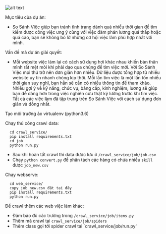![alt text](https://github.com/dactoankmapydev/sosanhvieclam/blob/master/image/ssv.png)

Mục tiêu của dự án:

- So Sánh Việc giúp bạn tránh tình trạng dành quá nhiều thời gian để tìm kiếm được công việc ưng ý cùng với việc đàm phán lương quá thấp hoặc quá cao, bạn sẽ không bỏ lỡ những cơ hội việc làm phù hợp nhất với mình.


Vấn đề mà dự án giải quyết:

- Mỗi website việc làm lại có cách sử dụng hơi khác nhau khiến bản thân mình rất mệt mỏi khi phải dạo qua chúng để tìm việc mới. Với So Sánh Việc mọi thứ trở nên đơn giản hơn nhiều. Dữ liệu được tổng hợp từ nhiều website uy tín nhanh chóng kịp thời. Mỗi lần tìm việc là một lần tốn nhiều thời gian suy nghĩ, bạn hẳn sẽ cần có nhiều thông tin để tham khảo. Nhiều gợi ý về kỹ năng, chức vụ, bằng cấp, kinh nghiệm, lương sẽ giúp bạn dễ dàng hơn trong việc nghiên cứu thật kỹ lưỡng trước khi tìm việc. Tất cả các việc làm đã tập trung trên So Sánh Việc với cách sử dụng đơn giản và đồng nhất.


Tạo môi trường ảo virtualenv (python3.6)


Chạy thủ công crawl data:
```
  cd crawl_service/
  pip install requirements.txt
  cd job
  python run.py
```
- Sau khi hoàn tất crawl thì data được lưu ở `/crawl_service/job/job.csv`
- Chạy `python convert.py` để phân tách các hàng có chứa nhiều `skill` được `job_new.csv`

Chạy webserve:
 
```
  cd web_service/
  copy job_new.csv đặt tại đây
  pip install requirements.txt
  python run.py
```

Để  crawl thêm các web việc làm khác:

- Đảm bảo đủ các trường trong `/crawl_service/job/items.py`
- Thêm mã crawl tại `crawl_service/job/spiders`
- Thêm class gọi tới spider crawl tại `crawl_service/job/run.py'
  

